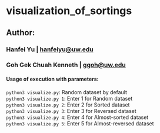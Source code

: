 # visualization_of_sortings  

## Author: 
### Hanfei Yu | hanfeiyu@uw.edu
### Goh Gek Chuah Kenneth | ggoh@uw.edu  


#### Usage of execution with parameters: 

`python3 visualize.py`: Random dataset by default  
`python3 visualize.py 1`: Enter 1 for Random dataset  
`python3 visualize.py 2`: Enter 2 for Sorted dataset  
`python3 visualize.py 3`: Enter 3 for Reversed dataset  
`python3 visualize.py 4`: Enter 4 for Almost-sorted dataset  
`python3 visualize.py 5`: Enter 5 for Almost-reversed dataset  
